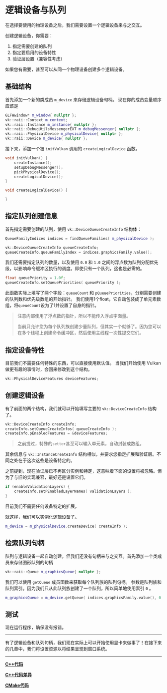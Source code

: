 # **逻辑设备与队列**

在选择要使用的物理设备之后，我们需要设置一个逻辑设备来与之交互。

创建逻辑设备，你需要：

1. 指定需要创建的队列
2. 指定要启用的设备特性
3. 验证层设置（兼容性考虑）

如果您有需要，甚至可以从同一个物理设备创建多个逻辑设备。

## **基础结构**

首先添加一个新的类成员 `m_device` 来存储逻辑设备句柄。
现在你的成员变量顺序应该是

```cpp
GLFWwindow* m_window{ nullptr };
vk::raii::Context m_context;
vk::raii::Instance m_instance{ nullptr };
vk::raii::DebugUtilsMessengerEXT m_debugMessenger{ nullptr };
vk::raii::PhysicalDevice m_physicalDevice{ nullptr };
vk::raii::Device m_device{ nullptr };
```

接下来，添加一个被 `initVulkan` 调用的 `createLogicalDevice` 函数。

```cpp
void initVulkan() {
    createInstance();
    setupDebugMessenger();
    pickPhysicalDevice();
    createLogicalDevice();
}

void createLogicalDevice() {

}
```

## **指定队列创建信息**

首先指定需要创建的队列，使用 `vk::DeviceQueueCreateInfo` 结构体：

```cpp
QueueFamilyIndices indices = findQueueFamilies( m_physicalDevice );

vk::DeviceQueueCreateInfo queueCreateInfo;
queueCreateInfo.queueFamilyIndex = indices.graphicsFamily.value();
```

我们还需要指定队列的数量，以及使用 `0.0` 和 `1.0` 之间的浮点数为队列分配优先级，以影响命令缓冲区执行的调度。即使只有一个队列，这也是必需的。 

```cpp
float queuePriority = 1.0f;
queueCreateInfo.setQueuePriorities( queuePriority );
```

此函数实际上填写了两个字段：`queueCount` 和 `pQueuePriorities`，分别需要创建的队列数和优先级数组的开始指针。
我们使用1个float，它自动包装成了单元素数组，将`queueCount`设为了1并设置了自身的指针。

> 注意内部使用了浮点数的指针，所以不能传入浮点字面量。
> 
> 当前只允许您为每个队列族创建少量队列，但其实一个就够了。因为您可以在多个线程上创建命令缓冲区，然后使用主线程一次性提交它们。

## **指定设备特性**

目前我们不需要任何特殊的东西，可以直接使用默认值。 当我们开始使用 Vulkan 做更有趣的事情时，会回来修改到这个结构。

```c++
vk::PhysicalDeviceFeatures deviceFeatures;
```

## **创建逻辑设备**

有了前面的两个结构，我们就可以开始填写主要的 `vk::DeviceCreateInfo` 结构了。

```cpp
vk::DeviceCreateInfo createInfo;
createInfo.setQueueCreateInfos( queueCreateInfo );
createInfo.pEnabledFeatures = &deviceFeatures;
```

> 之前提过，特殊的`setter`甚至可以输入单元素，自动封装成数组。

其余信息与 `vk::InstanceCreateInfo` 结构相似，并要求您指定扩展和验证层。不同之处在于这次这些是设备特定的。

之前提到，现在验证层已不再区分实例和特定，这意味着下面的设置将被忽略。但为了与旧的实现兼容，最好还是设置它们。

```cpp
if (enableValidationLayers) {
    createInfo.setPEnabledLayerNames( validationLayers );
}
```

目前我们不需要任何设备特定的扩展。

就这样，我们可以实例化逻辑设备了。
```c++
m_device = m_physicalDevice.createDevice( createInfo );
```

## **检索队列句柄**

队列与逻辑设备一起自动创建，但我们还没有句柄来与之交互。首先添加一个类成员来存储图形队列的句柄
```c++
vk::raii::Queue m_graphicsQueue{ nullptr };
```

我们可以使用 `getQueue` 成员函数来获取每个队列族的队列句柄。
参数是队列族和队列索引。因为我们只从此队列族创建了一个队列，所以简单地使用索引 `0` 。
```c++
m_graphicsQueue = m_device.getQueue( indices.graphicsFamily.value(), 0 );
```

## **测试**

现在运行程序，确保没有报错。

---

有了逻辑设备和队列句柄，我们现在实际上可以开始使用显卡来做事了！在接下来的几章中，我们将设置资源以将结果呈现到窗口系统。

---

**[C++代码](../../codes/01/04_device/main.cpp)**

**[C++代码差异](../../codes/01/04_device/main.diff)**

**[CMake代码](../../codes/01/00_base/CMakeLists.txt)**
